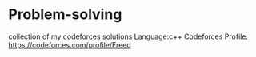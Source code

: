 # Problem-solving
collection of my codeforces solutions
Language:c++
Codeforces Profile: https://codeforces.com/profile/Freed

